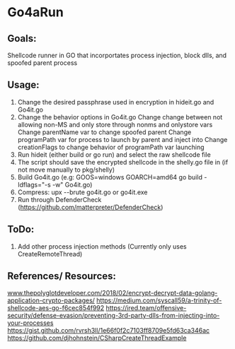 # Go4aRun

## Goals:
Shellcode runner in GO that incorportates process injection, block dlls, and spoofed parent process

## Usage: 

1. Change the desired passphrase used in encryption in hideit.go and Go4it.go
2. Change the behavior options in Go4it.go
	Change change between not allowing non-MS and only store through nonms and onlystore vars
	Change parentName var to change spoofed parent
	Change programPath var for process to launch by parent and inject into
	Change creationFlags to change behavior of programPath var launching
3. Run hideit (either build or go run) and select the raw shellcode file
4. The script should save the encrypted shellcode in the shelly.go file in (if not move manually to pkg/shelly)
5. Build Go4it.go (e.g: GOOS=windows GOARCH=amd64 go build -ldflags="-s -w" Go4it.go)
6. Compress: upx --brute go4it.go or go4it.exe
7. Run through DefenderCheck (https://github.com/matterpreter/DefenderCheck)


## ToDo: 
1. Add other process injection methods (Currently only uses CreateRemoteThread)

## References/ Resources:
www.thepolyglotdeveloper.com/2018/02/encrypt-decrypt-data-golang-application-crypto-packages/
https://medium.com/syscall59/a-trinity-of-shellcode-aes-go-f6cec854f992
https://ired.team/offensive-security/defense-evasion/preventing-3rd-party-dlls-from-injecting-into-your-processes
https://gist.github.com/rvrsh3ll/1e66f0f2c7103ff8709e5fd63ca346ac
https://github.com/djhohnstein/CSharpCreateThreadExample
